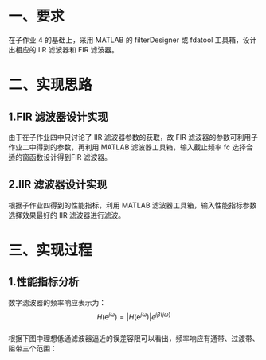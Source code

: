 # 一、要求
在子作业 4 的基础上，采用 MATLAB 的 filterDesigner 或 fdatool 工具箱，设计出相应的 IIR 滤波器和 FIR 滤波器。
# 二、实现思路
## 1.FIR 滤波器设计实现
由于在子作业四中只讨论了 IIR 滤波器参数的获取，故 FIR 滤波器的参数可利用子作业二中得到的参数，再利用 MATLAB 滤波器工具箱，输入截止频率 fc 选择合适的窗函数设计得到FIR 滤波器。
## 2.IIR 滤波器设计实现
根据子作业四得到的性能指标，利用 MATLAB 滤波器工具箱，输入性能指标参数选择效果最好的 IIR 滤波器进行滤波。
# 三、实现过程
## 1.性能指标分析
数字滤波器的频率响应表示为：$$H\left(\mathrm{e}^{j \omega}\right)=\left|H\left(\mathrm{e}^{j \omega}\right)\right| e^{j \beta(j \omega)}$$  
根据下图中理想低通滤波器逼近的误差容限可以看出，频率响应有通带、过渡带、阻带三个范围：  
